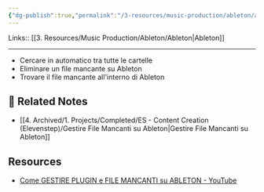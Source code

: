 ```yaml
---
{"dg-publish":true,"permalink":"/3-resources/music-production/ableton/ableton-file-mancanti/"}
---
```


Links:: [[3. Resources/Music Production/Ableton/Ableton\|Ableton]]

---
- Cercare in automatico tra tutte le cartelle
- Eliminare un file mancante su Ableton
- Trovare il file mancante all'interno di Ableton




## 🔗 Related Notes

- [[4. Archived/1. Projects/Completed/ES - Content Creation (Elevenstep)/Gestire File Mancanti su Ableton\|Gestire File Mancanti su Ableton]]

## Resources

- [Come GESTIRE PLUGIN e FILE MANCANTI su ABLETON - YouTube](https://www.youtube.com/watch?v=9dgRDeznsuU)